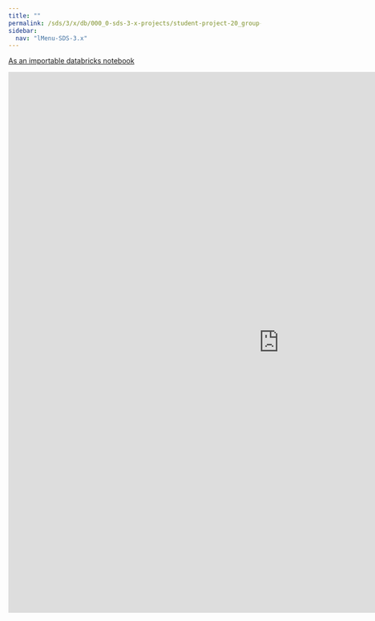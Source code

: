 ```yaml
---
title: ""
permalink: /sds/3/x/db/000_0-sds-3-x-projects/student-project-20_group-Generalization/01_Background/
sidebar:
  nav: "lMenu-SDS-3.x"
---
```


[As an importable databricks notebook](https://lamastex.github.io/scalable-data-science/sds/3/x/db/000_0-sds-3-x-projects/student-project-20_group-Generalization/01_Background.html)

<iframe src="https://lamastex.github.io/scalable-data-science/sds/3/x/db/000_0-sds-3-x-projects/student-project-20_group-Generalization/01_Background.html" width="1080" height="1080" frameborder="0"></iframe>
